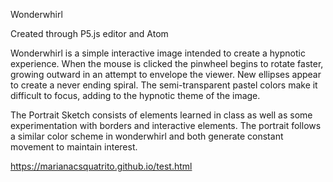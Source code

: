 Wonderwhirl

Created through P5.js editor and Atom

Wonderwhirl is a simple interactive image intended to create a hypnotic experience. When the mouse is clicked the pinwheel begins to rotate faster, growing outward in an attempt to envelope the viewer. New ellipses appear to create a never ending spiral. The semi-transparent pastel colors make it difficult to focus, adding to the hypnotic theme of the image.

The Portrait Sketch consists of elements learned in class as well as some experimentation with borders and interactive elements. The portrait follows a similar color scheme in wonderwhirl and both generate constant movement to maintain interest. 

https://marianacsquatrito.github.io/test.html
